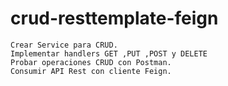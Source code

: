 # crud-resttemplate-feign
```
Crear Service para CRUD.
Implementar handlers GET ,PUT ,POST y DELETE
Probar operaciones CRUD con Postman.
Consumir API Rest con cliente Feign.
```
